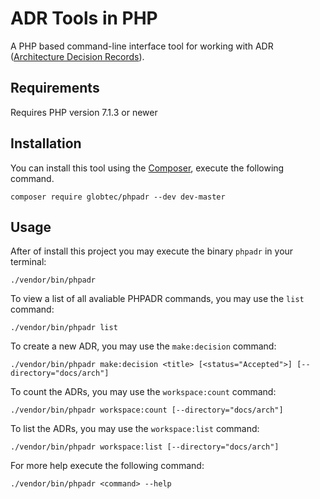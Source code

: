# ADR Tools in PHP

A PHP based command-line interface tool for working with ADR ([Architecture Decision Records](http://thinkrelevance.com/blog/2011/11/15/documenting-architecture-decisions)).

## Requirements

Requires PHP version 7.1.3 or newer

##  Installation

You can install this tool using the [Composer](https://getcomposer.org/), execute the following command.

```
composer require globtec/phpadr --dev dev-master
```

## Usage

After of install this project you may execute the binary `phpadr` in your terminal:

```
./vendor/bin/phpadr
```

To view a list of all avaliable PHPADR commands, you may use the `list` command:

```
./vendor/bin/phpadr list
```

To create a new ADR, you may use the `make:decision` command:

```
./vendor/bin/phpadr make:decision <title> [<status="Accepted">] [--directory="docs/arch"]
```

To count the ADRs, you may use the `workspace:count` command:

```
./vendor/bin/phpadr workspace:count [--directory="docs/arch"]
```

To list the ADRs, you may use the `workspace:list` command:

```
./vendor/bin/phpadr workspace:list [--directory="docs/arch"]
```

For more help execute the following command:

```
./vendor/bin/phpadr <command> --help
```